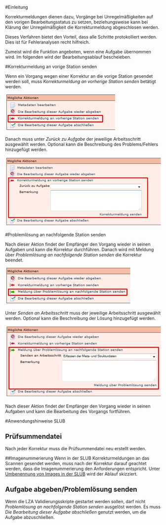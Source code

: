 #Einleitung

Korrekturmeldungen dienen dazu, Vorgänge bei Unregelmäßigkeiten auf den vorigen Bearbeitungsstatus zu setzen, beziehungsweise kann bei Klärung der Unregelmäßigkeit die Korrekturmeldung abgeschlosen werden. 

Dieses Verfahren bietet den Vorteil, dass alle Schritte protokolliert werden. Dies ist für Fehleranalysen recht hilfreich.

Zumeist wird die Funktion angeboten, wenn eine Aufgabe übernommen wird. Im folgenden wird der Bearbeitungsablauf bescheieben.

 
#Korrekturmeldung an vorige Station senden

Wenn ein Vorgang wegen einer Korrektur an die vorige Station gesendet werden soll, muss *Korrekturmeldung an vorherige Station senden* betätigt werden.

![](images/Korrekturmeldung1.jpg)

Danach muss unter *Zurück zu Aufgabe* der jeweilige Arbeitsschritt ausgewählt werden. Optional kann die Beschreibung des Problems/Fehlers hinzugefügt werden.

![](images/Korrekturmeldung2.jpg)

#Problemlösung an nachfolgende Station senden

Nach dieser Aktion findet der Empfänger den Vorgang wieder in seinen Aufgaben und kann die Korrektur durchführen. Danach wird mit Meldung über *Problemlösung an nachfolgende Station senden* die Korrektur beendet. 

![](images/Korrekturmeldung3.jpg)

Unter *Senden an Arbeitsschritt* muss der jeweilige Arbeitsschritt ausgewählt werden. Optional kann die Beschreibung der Lösung hinzugefügt werden.

![](images/Korrekturmeldung4.jpg)

Nach dieser Aktion findet der Empfänger den Vorgang wieder in seinen Aufgaben und kann die Bearbeitung des Vorgangs fortführen.


#Anwendungshinweise SLUB

## Prüfsummendatei
Nach jeder Korrektur muss die Prüfsummendatei neu erstellt werden. 

##Imagenummerierung
Wenn in der SLUB Korrekturmeldungen an das Scannen gesendet werden, muss nach der Korrektur darauf geachtet werden, dass die Imagenummerierung den Anforderungen entspricht. 
Unter [Umbenennung von Images in der SLUB](https://github.com/kitodo/kitodo-production/wiki/Umbenennung-von-Images-in-der-SLUB) wird der Ablauf skizziert. 

## Aufgabe abgeben/Problemlösung senden
Wenn die LZA Validierungsskripte gestartet werden sollen, darf nicht *Problemlösung an nachfolgende Station senden* ausgelöst werden. Es muss *Die Bearbeitung dieser Aufgabe abschließen* genutzt werden, um die Aufgabe abzuschließen. 

